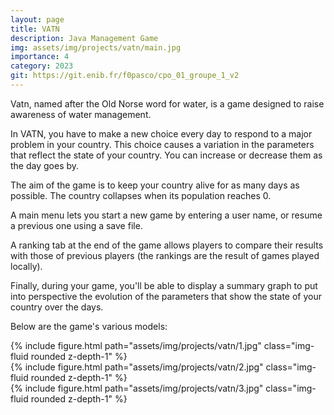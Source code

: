 ```yaml
---
layout: page
title: VATN
description: Java Management Game
img: assets/img/projects/vatn/main.jpg
importance: 4
category: 2023
git: https://git.enib.fr/f0pasco/cpo_01_groupe_1_v2
---
```


Vatn, named after the Old Norse word for water, is a game designed to raise awareness of water management.

In VATN, you have to make a new choice every day to respond to a major problem in your country. This choice causes a variation in the parameters that reflect the state of your country. You can increase or decrease them as the day goes by.

The aim of the game is to keep your country alive for as many days as possible. The country collapses when its population reaches 0.

A main menu lets you start a new game by entering a user name, or resume a previous one using a save file.

A ranking tab at the end of the game allows players to compare their results with those of previous players (the rankings are the result of games played locally).

Finally, during your game, you'll be able to display a summary graph to put into perspective the evolution of the parameters that show the state of your country over the days.

Below are the game's various models:

<div class="row">
    <div class="col-sm mt-3 mt-md-0">
        {% include figure.html path="assets/img/projects/vatn/1.jpg" class="img-fluid rounded z-depth-1" %}
    </div>
    <div class="col-sm mt-3 mt-md-0">
        {% include figure.html path="assets/img/projects/vatn/2.jpg" class="img-fluid rounded z-depth-1" %}
    </div>
    <div class="col-sm mt-3 mt-md-0">
        {% include figure.html path="assets/img/projects/vatn/3.jpg" class="img-fluid rounded z-depth-1" %}
    </div>
</div>
